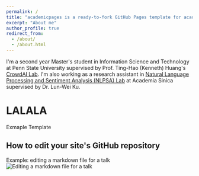 ```yaml
---
permalink: /
title: "academicpages is a ready-to-fork GitHub Pages template for academic personal websites"
excerpt: "About me"
author_profile: true
redirect_from: 
  - /about/
  - /about.html
---
```

I'm a second year Master's student in Information Science and Technology at Penn State University supervised by Prof. Ting-Hao (Kenneth) Huang's [CrowdAI Lab](https://crowd.ist.psu.edu/crowd-ai-lab.html). I'm also working as a research assistant in [Natural Language Processing and Sentiment Analysis (NLPSA) Lab](https://academiasinicanlplab.github.io) at Academia Sinica supervised by Dr. Lun-Wei Ku.


LALALA
======
Exmaple Template


How to edit your site's GitHub repository
------
Example: editing a markdown file for a talk
![Editing a markdown file for a talk](/images/editing-talk.png)
